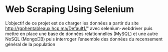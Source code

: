 # Web Scraping Using Selenium
L’objectif de ce projet est de charger les données a partir du site http://rgphentableaux.hcp.ma/Default1/" avec selenium-webdriver puis mettre en place une base de données relationnelles (MySQL) et une autre NoSQL (MongoDB) puis interroger l’ensemble des données du recensement général de la population
